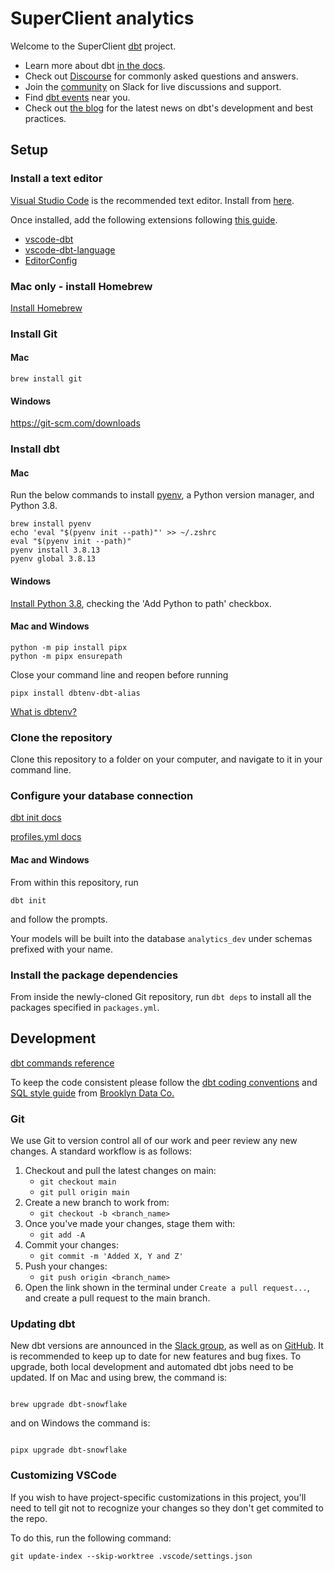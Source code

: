 # SuperClient analytics

Welcome to the SuperClient [dbt](https://www.getdbt.com/) project.

- Learn more about dbt [in the docs](https://docs.getdbt.com/docs/introduction).
- Check out [Discourse](https://discourse.getdbt.com/) for commonly asked questions and answers.
- Join the [community](https://community.getdbt.com/) on Slack for live discussions and support.
- Find [dbt events](https://events.getdbt.com) near you.
- Check out [the blog](https://blog.getdbt.com/) for the latest news on dbt's development and best practices.

## Setup

### Install a text editor
[Visual Studio Code](https://code.visualstudio.com) is the recommended text editor. Install from [here](https://code.visualstudio.com/Download).

Once installed, add the following extensions following [this guide](https://code.visualstudio.com/docs/editor/extension-marketplace).
- [vscode-dbt](https://marketplace.visualstudio.com/items?itemName=bastienboutonnet.vscode-dbt)
- [vscode-dbt-language](https://marketplace.visualstudio.com/items?itemName=dorzey.vscode-dbt-language)
- [EditorConfig](https://marketplace.visualstudio.com/items?itemName=EditorConfig.EditorConfig)

### Mac only - install Homebrew

[Install Homebrew](https://brew.sh/)

### Install Git

#### Mac
```
brew install git
```

#### Windows
https://git-scm.com/downloads

### Install dbt

#### Mac
Run the below commands to install [pyenv](https://github.com/pyenv/pyenv), a Python version manager, and Python 3.8.

```
brew install pyenv
echo 'eval "$(pyenv init --path)"' >> ~/.zshrc
eval "$(pyenv init --path)"
pyenv install 3.8.13
pyenv global 3.8.13
```

#### Windows
[Install Python 3.8](https://www.python.org/downloads/windows/), checking the 'Add Python to path' checkbox.

#### Mac and Windows
```
python -m pip install pipx
python -m pipx ensurepath
```

Close your command line and reopen before running

```
pipx install dbtenv-dbt-alias
```

[What is dbtenv?](https://github.com/brooklyn-data/dbtenv)

### Clone the repository

Clone this repository to a folder on your computer, and navigate to it in your command line.

### Configure your database connection
[dbt init docs](https://docs.getdbt.com/reference/commands/init#existing-project)

[profiles.yml docs](https://docs.getdbt.com/dbt-cli/configure-your-profile)

#### Mac and Windows
From within this repository, run
```
dbt init
```
and follow the prompts.


Your models will be built into the database `analytics_dev` under schemas prefixed with your name.


### Install the package dependencies

From inside the newly-cloned Git repository, run `dbt deps` to install all the packages specified in `packages.yml`.

## Development

[dbt commands reference](https://docs.getdbt.com/reference/dbt-commands)

To keep the code consistent please follow the [dbt coding conventions](https://github.com/brooklyn-data/co/blob/dbt-coding-conventions-v2.0/dbt_coding_conventions.md) and [SQL style guide](https://github.com/brooklyn-data/co/blob/sql-style-guide-v2.0/sql_style_guide.md) from [Brooklyn Data Co.](https://brooklyndata.co/)

### Git

We use Git to version control all of our work and peer review any new changes. A standard workflow is as follows:

1. Checkout and pull the latest changes on main:
    - `git checkout main`
    - `git pull origin main`
2. Create a new branch to work from:
    - `git checkout -b <branch_name>`
3. Once you've made your changes, stage them with:
    - `git add -A`
4. Commit your changes:
    - `git commit -m 'Added X, Y and Z'`
5. Push your changes:
    - `git push origin <branch_name>`
6. Open the link shown in the terminal under `Create a pull request...`, and create a pull request to the main branch.

### Updating dbt

New dbt versions are announced in the [Slack group](https://community.getdbt.com/), as well as on [GitHub](https://github.com/dbt-labs/dbt/releases). It is recommended to keep up to date for new features and bug fixes. To upgrade, both local development and automated dbt jobs need to be updated. If on Mac and using brew, the command is:

```

brew upgrade dbt-snowflake

```

and on Windows the command is:

```

pipx upgrade dbt-snowflake

```

### Customizing VSCode

If you wish to have project-specific customizations in this project, you'll need to tell git not to recognize your changes so they don't get commited to the repo.

To do this, run the following command:

```
git update-index --skip-worktree .vscode/settings.json
```
